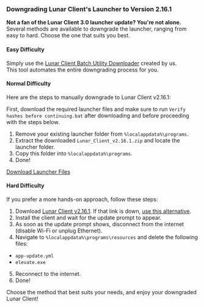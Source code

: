 ### Downgrading Lunar Client's Launcher to Version 2.16.1

**Not a fan of the Lunar Client 3.0 launcher update? You're not alone.**  
Several methods are available to downgrade the launcher, ranging from easy to hard. Choose the one that suits you best.

#### Easy Difficulty
Simply use the [Lunar Client Batch Utility Downloader](https://github.com/unethicalmc/lcbud) created by us.  
This tool automates the entire downgrading process for you.

#### Normal Difficulty
Here are the steps to manually downgrade to Lunar Client v2.16.1:

First, download the required launcher files and make sure to run `Verify hashes before continuing.bat` after downloading and before proceeding with the steps below.

1. Remove your existing launcher folder from `%localappdata%\programs`.
2. Extract the downloaded `Lunar_Client_v2.16.1.zip` and locate the launcher folder.
3. Copy this folder into `%localappdata%\programs`.
4. Done!

[Download Launcher Files](https://unethical.team/lunarclient/Lunar%20Client%20v2.16.1.zip)

#### Hard Difficulty
If you prefer a more hands-on approach, follow these steps:

1. Download [Lunar Client v2.16.1](https://launcherupdates.lunarclientcdn.com/Lunar%20Client%20v2.16.1.exe). If that link is down, [use this alternative](https://unethical.team/lunarclient/Lunar%20Client%20v2.16.1.exe).
2. Install the client and wait for the update prompt to appear.
3. As soon as the update prompt shows, disconnect from the internet (disable Wi-Fi or unplug Ethernet).
4. Navigate to `%localappdata%\programs\resources` and delete the following files:
  - `app-update.yml`
  - `elevate.exe`
5. Reconnect to the internet.
6. Done!

Choose the method that best suits your needs, and enjoy your downgraded Lunar Client!
